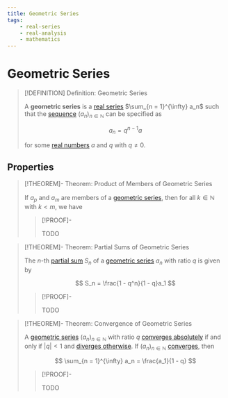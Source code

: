 ```yaml
---
title: Geometric Series
tags:
    - real-series
    - real-analysis
    - mathematics
---
```


# Geometric Series

>[!DEFINITION] Definition: Geometric Series
>
>A **geometric series** is a [real series](Real%20Series.md) $\sum_{n = 1}^{\infty} a_n$ such that the [sequence](../Real%20Sequences/Real%20Sequences.md) $(a_n)_{n \in \mathbb{N}}$ can be specified as
>
>$$
>a_n = q^{n-1}a
>$$
>
>for some [real numbers](../../../Algebra/Fields/The%20Real%20Numbers/The%20Real%20Numbers.md) $a$ and $q$ with $q \ne 0$.
>

## Properties

>[!THEOREM]- Theorem: Product of Members of Geometric Series
>
>If $a_p$ and $a_m$ are members of a [geometric series](Geometric%20Series.md), then for all $k \in \mathbb{N}$ with $k \lt m$, we have
>
>>[!PROOF]-
>>
>>TODO
>>
>

>[!THEOREM]- Theorem: Partial Sums of Geometric Series
>
>The $n$-th [partial sum](Real%20Series.md#Partial%20Sums) $S_n$ of a [geometric series](Geometric%20Series.md) $a_n$ with ratio $q$ is given by
>
>$$
>S_n = \frac{1 - q^n}{1 - q}a_1
>$$
>
>>[!PROOF]-
>>
>>TODO
>>
>

>[!THEOREM]- Theorem: Convergence of Geometric Series
>
>A [geometric series](Geometric%20Series.md) $(a_n)_{n \in \mathbb{N}}$ with ratio $q$ [converges absolutely](Convergence.md) if and only if $|q| \lt 1$ and [diverges otherwise](Convergence.md). If $(a_n)_{n \in \mathbb{N}}$ [converges](Convergence.md), then
>
>$$
>\sum_{n = 1}^{\infty} a_n = \frac{a_1}{1 - q}
>$$
>
>>[!PROOF]-
>>
>>TODO
>>
>